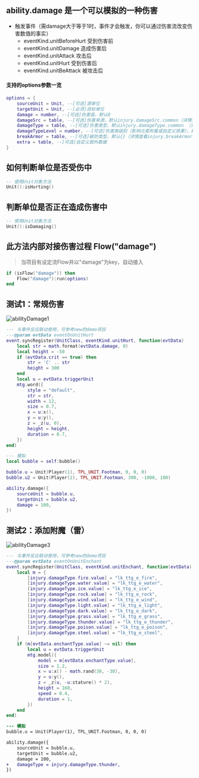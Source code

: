 ## ability.damage 是一个可以模拟的一种伤害

* 触发事件（需damage大于等于1时，事件才会触发，你可以通过伤害流改变伤害数值的事实）
    + eventKind.unitBeforeHurt 受到伤害前
    + eventKind.unitDamage 造成伤害后
    + eventKind.unitAttack 攻击后
    + eventKind.unitHurt 受到伤害后
    + eventKind.unitBeAttack 被攻击后

#### 支持的options参数一览

```lua
options = {
    sourceUnit = Unit, --[可选]源单位
    targetUnit = Unit, --[必须]目标单位
    damage = number, --[可选]伤害值，默认0
    damageSrc = table, --[可选]伤害来源，默认injury.damageSrc.common（详情查看injury.damageSrc）
    damageType = table, --[可选]伤害类型，默认injury.damageType.common （详情查看injury.damageType）
    damageTypeLevel = number, --[可选]伤害类级别（影响元素附着或自定义效果），默认0
    breakArmor = table, --[可选]破防类型，默认{}（详情查看injury.breakArmor）
    extra = table, --[可选]自定义额外数据
}
```

## 如何判断单位是否受伤中

```lua
-- 使用Unit对象方法
Unit():isHurting()
```

## 判断单位是否正在造成伤害中

```lua
-- 使用Unit对象方法
Unit():isDamaging()
```

## 此方法内部对接伤害过程 Flow("damage")

> 当项目有设定流Flow并以"damage"为key，自动接入

```lua
if (isFlow("damage")) then
    Flow("damage"):run(options)
end
```

## 测试1：常规伤害

![abilityDamage1](/abilityDamage1.gif)

```lua
--- 与事件反应联动使用，可参考new的demo项目
---@param evtData eventOnUnitHurt
event.syncRegister(UnitClass, eventKind.unitHurt, function(evtData)
    local str = math.format(evtData.damage, 0)
    local height = -50
    if (evtData.crit == true) then
        str = 'C' .. str
        height = 300
    end
    local u = evtData.triggerUnit
    mtg.word({
        style = "default",
        str = str,
        width = 12,
        size = 0.7,
        x = u:x(),
        y = u:y(),
        z = _z(u, 0),
        height = height,
        duration = 0.7,
    })
end)

--- 模拟
local bubble = self:bubble()

bubble.u = Unit(Player(1), TPL_UNIT.Footman, 0, 0, 0)
bubble.u2 = Unit(Player(2), TPL_UNIT.Footman, 300, -1000, 180)

ability.damage({
    sourceUnit = bubble.u,
    targetUnit = bubble.u2,
    damage = 100,
})
```

## 测试2：添加附魔（雷）

![abilityDamage3](/abilityDamage3.gif)

```lua
--- 与事件反应联动使用，可参考new的demo项目
---@param evtData eventOnUnitEnchant
event.syncRegister(UnitClass, eventKind.unitEnchant, function(evtData)
    local m = {
        [injury.damageType.fire.value] = "lk_ttg_e_fire",
        [injury.damageType.water.value] = "lk_ttg_e_water",
        [injury.damageType.ice.value] = "lk_ttg_e_ice",
        [injury.damageType.rock.value] = "lk_ttg_e_rock",
        [injury.damageType.wind.value] = "lk_ttg_e_wind",
        [injury.damageType.light.value] = "lk_ttg_e_light",
        [injury.damageType.dark.value] = "lk_ttg_e_dark",
        [injury.damageType.grass.value] = "lk_ttg_e_grass",
        [injury.damageType.thunder.value] = "lk_ttg_e_thunder",
        [injury.damageType.poison.value] = "lk_ttg_e_poison",
        [injury.damageType.steel.value] = "lk_ttg_e_steel",
    }
    if (m[evtData.enchantType.value] ~= nil) then
        local u = evtData.triggerUnit
        mtg.model({
            model = m[evtData.enchantType.value],
            size = 1.2,
            x = u:x() - math.rand(30, -30),
            y = u:y(),
            z = _z(u, -u:stature() * 2),
            height = 160,
            speed = 0.4,
            duration = 1,
        })
    end
end)
```

```diff
--- 模拟
bubble.u = Unit(Player(1), TPL_UNIT.Footman, 0, 0, 0)

ability.damage({
    sourceUnit = bubble.u,
    targetUnit = bubble.u2,
    damage = 100,
+   damageType = injury.damageType.thunder,
})
```
